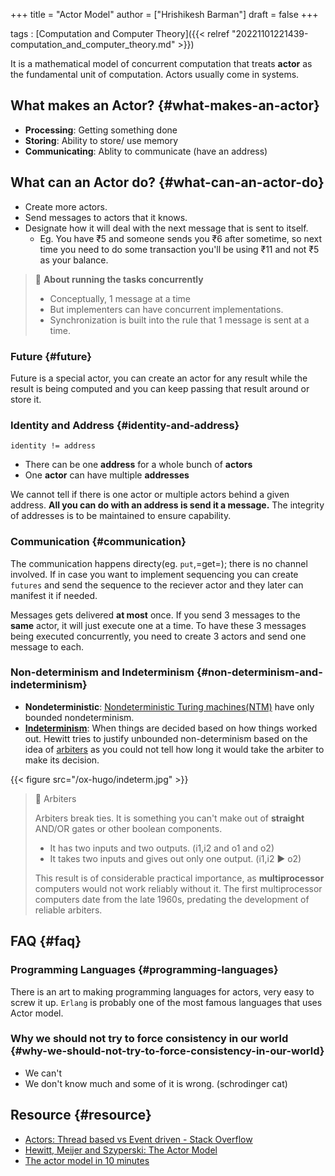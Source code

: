 +++
title = "Actor Model"
author = ["Hrishikesh Barman"]
draft = false
+++

tags
: [Computation and Computer Theory]({{< relref "20221101221439-computation_and_computer_theory.md" >}})

It is a mathematical model of concurrent computation that treats **actor** as the fundamental unit of computation. Actors usually come in systems.


## What makes an Actor? {#what-makes-an-actor}

-   **Processing**: Getting something done
-   **Storing**: Ability to store/ use memory
-   **Communicating**: Ablity to communicate (have an address)


## What can an Actor do? {#what-can-an-actor-do}

-   Create more actors.
-   Send messages to actors that it knows.
-   Designate how it will deal with the next message that is sent to itself.
    -   Eg. You have ₹5 and someone sends you ₹6 after sometime, so next time you need to do some transaction you'll be using ₹11 and not ₹5 as your balance.

> 📝 **About running the tasks concurrently**
>
> -   Conceptually, 1 message at a time
> -   But implementers can have concurrent implementations.
> -   Synchronization is built into the rule that 1 message is sent at a time.


### Future {#future}

Future is a special actor, you can create an actor for any result while the result is being computed and you can keep passing that result around or store it.


### Identity and Address {#identity-and-address}

```text
identity != address
```

-   There can be one **address** for a whole bunch of **actors**
-   One **actor** can have multiple **addresses**

We cannot tell if there is one actor or multiple actors behind a given address. **All you can do with an address is send it a message.** The integrity of addresses is to be maintained to ensure capability.


### Communication {#communication}

The communication happens directy(eg. `put`,=get=); there is no channel involved. If in case you want to implement sequencing you can create `futures` and send the sequence to the reciever actor and they later can manifest it if needed.

Messages gets delivered **at most** once. If you send 3 messages to the **same** actor, it will just execute one at a time. To have these 3 messages being executed concurrently, you need to create 3 actors and send one message to each.


### Non-determinism and Indeterminism {#non-determinism-and-indeterminism}

-   **Nondeterministic**: [Nondeterministic Turing machines(NTM)](https://en.wikipedia.org/wiki/Nondeterministic_Turing_machine) have only bounded nondeterminism.
-   **[Indeterminism](https://en.wikipedia.org/wiki/Unbounded_nondeterminism)**: When things are decided based on how things worked out. Hewitt tries to justify unbounded non-determinism based on the idea of [arbiters](https://en.wikipedia.org/wiki/Arbiter_(electronics)) as you could not tell how long it would take the arbiter to make its decision.

{{< figure src="/ox-hugo/indeterm.jpg" >}}

> 📝 Arbiters
>
> Arbiters break ties. It is something you can't make out of **straight** AND/OR gates or other boolean components.
>
> -   It has two inputs and two outputs. (i1,i2 and o1 and o2)
> -   It takes two inputs and gives out only one output. (i1,i2 ▶️ o2)
>
> This result is of considerable practical importance, as **multiprocessor** computers would not work reliably without it. The first multiprocessor computers date from the late 1960s, predating the development of reliable arbiters.


## FAQ {#faq}


### Programming Languages {#programming-languages}

There is an art to making programming languages for actors, very easy to screw it up. `Erlang` is probably one of the most famous languages that uses Actor model.


### Why we should not try to force consistency in our world {#why-we-should-not-try-to-force-consistency-in-our-world}

-   We can't
-   We don't know much and some of it is wrong. (schrodinger cat)


## Resource {#resource}

-   [Actors: Thread based vs Event driven - Stack Overflow](https://stackoverflow.com/questions/50297252/actors-thread-based-vs-event-driven)
-   [Hewitt, Meijer and Szyperski: The Actor Model](https://www.youtube.com/watch?v=7erJ1DV_Tlo)
-   [The actor model in 10 minutes](https://www.brianstorti.com/the-actor-model/)
